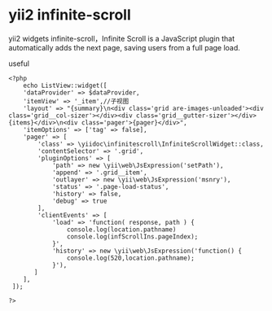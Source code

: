 # yii2 infinite-scroll
yii2 widgets infinite-scroll，Infinite Scroll is a JavaScript plugin that automatically adds the next page, saving users from a full page load. 

useful

    <?php
        echo ListView::widget([
        'dataProvider' => $dataProvider,
        'itemView' => '_item',//子视图
        'layout' => "{summary}\n<div class='grid are-images-unloaded'><div class='grid__col-sizer'></div><div class='grid__gutter-sizer'></div>{items}</div>\n<div class='pager'>{pager}</div>",
        'itemOptions' => ['tag' => false],
        'pager' => [
            'class' => \yiidoc\infinitescroll\InfiniteScrollWidget::class,
            'contentSelector' => '.grid',
            'pluginOptions' => [
                'path' => new \yii\web\JsExpression('setPath'),
                'append' => '.grid__item',
                'outlayer' => new \yii\web\JsExpression('msnry'),
                'status' => '.page-load-status',
                'history' => false,
                'debug' => true
            ],
            'clientEvents' => [
                'load' => 'function( response, path ) {
                    console.log(location.pathname)
                    console.log(infScrollIns.pageIndex);
                }',
                'history' => new \yii\web\JsExpression('function() {
                    console.log(520,location.pathname);
                }'),
           ]
        ],
     ]);

    ?>

